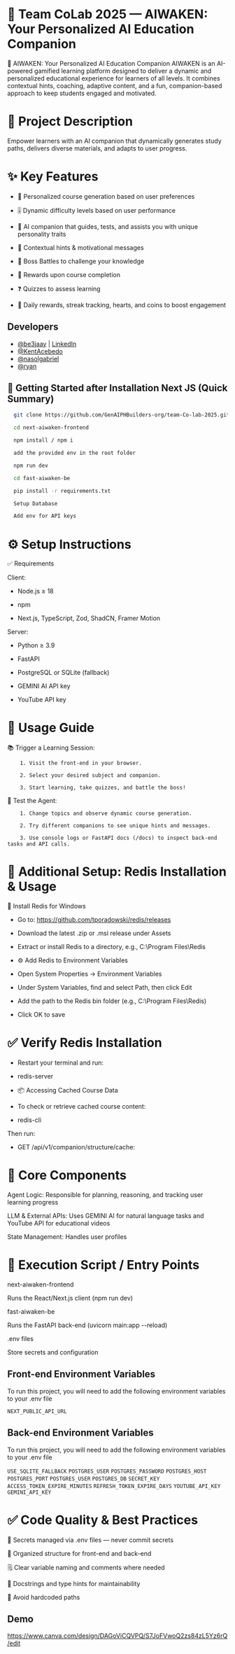 # 🚀 Team CoLab 2025 — AIWAKEN: Your Personalized AI Education Companion

🧠 AIWAKEN: Your Personalized AI Education Companion
AIWAKEN is an AI-powered gamified learning platform designed to deliver a dynamic and personalized educational experience for learners of all levels. It combines contextual hints, coaching, adaptive content, and a fun, companion-based approach to keep students engaged and motivated. 

# 📌 Project Description
Empower learners with an AI companion that dynamically generates study paths, delivers diverse materials, and adapts to user progress.
# ✨ Key Features

* 🎯 Personalized course generation based on user preferences

* 🎚️ Dynamic difficulty levels based on user performance

* 🤖 AI companion that guides, tests, and assists you with unique personality traits

* 💬 Contextual hints & motivational messages

* 🧠 Boss Battles to challenge your knowledge

* 🏅 Rewards upon course completion

* ❓ Quizzes to assess learning

* 🎁 Daily rewards, streak tracking, hearts, and coins to boost engagement
## Developers

- [@be3jaay](https://github.com/be3jaay) | [LinkedIn](https://www.linkedin.com/in/this-is-brian/)
- [@KentAcebedo](https://github.com/KentAcebedo)
- [@nasolgabriel](https://github.com/nasolgabriel)
- [@ryan](https://github.com/Pekatsou)

## 🚀 Getting Started after Installation Next JS (Quick Summary)
```bash
  git clone https://github.com/GenAIPHBuilders-org/team-Co-lab-2025.git
```
```bash
  cd next-aiwaken-frontend
```

```bash
  npm install / npm i
```

```bash
  add the provided env in the root folder
```
```bash
  npm run dev
```
```bash
  cd fast-aiwaken-be
```
```bash
  pip install -r requirements.txt
```

```bash
  Setup Database 
```

```bash
  Add env for API keys
```
# ⚙️ Setup Instructions

✅ Requirements

Client:

*    Node.js ≥ 18

*    npm

*    Next.js, TypeScript, Zod, ShadCN, Framer Motion

Server:

*    Python ≥ 3.9

*    FastAPI

*   PostgreSQL or SQLite (fallback)

*   GEMINI AI API key

*   YouTube API key

# 🚀 Usage Guide

📚 Trigger a Learning Session:

        1. Visit the front-end in your browser.

        2. Select your desired subject and companion.

        3. Start learning, take quizzes, and battle the boss!

🧪 Test the Agent:

        1. Change topics and observe dynamic course generation.

        2. Try different companions to see unique hints and messages.

        3. Use console logs or FastAPI docs (/docs) to inspect back-end tasks and API calls.

# 🧰 Additional Setup: Redis Installation & Usage

🧱 Install Redis for Windows

* Go to: https://github.com/tporadowski/redis/releases

* Download the latest .zip or .msi release under Assets

* Extract or install Redis to a directory, e.g., C:\Program Files\Redis

* ⚙️ Add Redis to Environment Variables

* Open System Properties → Environment Variables

* Under System Variables, find and select Path, then click Edit

* Add the path to the Redis bin folder (e.g., C:\Program Files\Redis)

* Click OK to save

# ✅ Verify Redis Installation

*  Restart your terminal and run:

*  redis-server

*  📦 Accessing Cached Course Data

*  To check or retrieve cached course content:

*  redis-cli

Then run:

*  GET /api/v1/companion/structure/cache:<userId>

# 🧩 Core Components

Agent Logic: Responsible for planning, reasoning, and tracking user learning progress

LLM & External APIs: Uses GEMINI AI for natural language tasks and YouTube API for educational videos

State Management: Handles user profiles

# 📂 Execution Script / Entry Points

next-aiwaken-frontend

Runs the React/Next.js client (npm run dev)

fast-aiwaken-be

Runs the FastAPI back-end (uvicorn main:app --reload)

.env files

Store secrets and configuration


## Front-end Environment Variables

To run this project, you will need to add the following environment variables to your .env file

`NEXT_PUBLIC_API_URL`

## Back-end Environment Variables

To run this project, you will need to add the following environment variables to your .env file

`USE_SQLITE_FALLBACK`
`POSTGRES_USER`
`POSTGRES_PASSWORD`
`POSTGRES_HOST`
`POSTGRES_PORT`
`POSTGRES_USER`
`POSTGRES_DB`
`SECRET_KEY`
`ACCESS_TOKEN_EXPIRE_MINUTES`
`REFRESH_TOKEN_EXPIRE_DAYS`
`YOUTUBE_API_KEY`
`GEMINI_API_KEY`


# ✅ Code Quality & Best Practices

🔑 Secrets managed via .env files — never commit secrets

📁 Organized structure for front-end and back-end

🗒️ Clear variable naming and comments where needed

📃 Docstrings and type hints for maintainability

🧹 Avoid hardcoded paths
## Demo

https://www.canva.com/design/DAGoViCQVPQ/S7JoFVwoQ2zs84zL5Yz6rQ/edit


